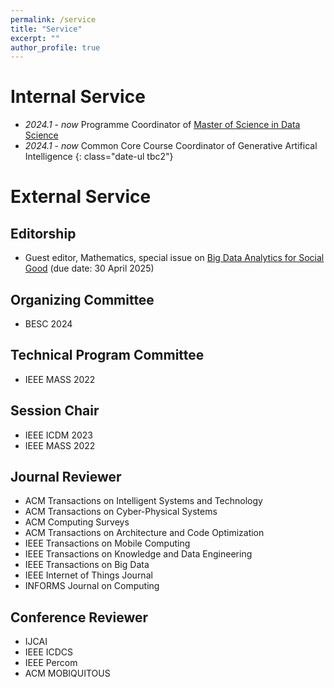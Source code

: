 ```yaml
---
permalink: /service
title: "Service"
excerpt: ""
author_profile: true
---
```



# Internal Service
- *2024.1* - *now* Programme Coordinator of [Master of Science in Data Science](https://www.ln.edu.hk/sgs/taught-postgraduate-programmes/Master-of-Science-in-Data-Science)
- *2024.1* - *now* Common Core Course Coordinator of Generative Artifical Intelligence
{: class="date-ul tbc2"}

# External Service

<!-- ## Community Services
- CCF YOCSEF Hong Kong founding AC member
 -->

## Editorship
- Guest editor, Mathematics, special issue on [Big Data Analytics for Social Good](https://www.mdpi.com/journal/mathematics/special_issues/D1EO3BX64M) (due date: 30 April 2025)


## Organizing Committee
- BESC 2024

## Technical Program Committee
- IEEE MASS 2022

## Session Chair
- IEEE ICDM 2023
- IEEE MASS 2022

## Journal Reviewer
- ACM Transactions on Intelligent Systems and Technology
- ACM Transactions on Cyber-Physical Systems
- ACM Computing Surveys
- ACM Transactions on Architecture and Code Optimization
- IEEE Transactions on Mobile Computing
- IEEE Transactions on Knowledge and Data Engineering
- IEEE Transactions on Big Data
- IEEE Internet of Things Journal
- INFORMS Journal on Computing


## Conference Reviewer
- IJCAI 
- IEEE ICDCS 
- IEEE Percom 
- ACM MOBIQUITOUS 

